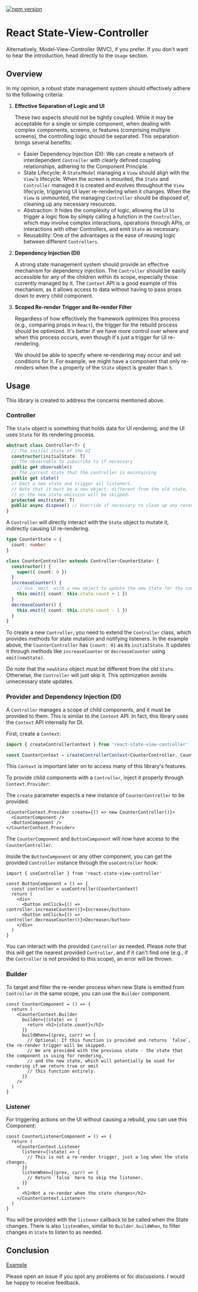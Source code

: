 [![npm version](https://badge.fury.io/js/react-state-view-controller.svg)](https://badge.fury.io/js/react-state-view-controller)

# React State-View-Controller

Alternatively, Model-View-Controller (MVC), if you prefer. If you don't want to hear the introduction, head directly to the `Usage` section.

## Overview

In my opinion, a robust state management system should effectively adhere to the following criteria:

1. **Effective Separation of Logic and UI**

   These two aspects should not be tightly coupled. While it may be acceptable for a single or simple component, when dealing with complex components, screens, or features (comprising multiple screens), the controlling logic should be separated. This separation brings several benefits:

   - Easier Dependency Injection (DI): We can create a network of interdependent `Controller` with clearly defined coupling relationships, adhering to the Component Principle.
   - State Lifecycle: A `State`/`Model` managing a `View` should align with the `View`'s lifecycle. When the screen is mounted, the `State` and `Controller` managed it is created and evolves throughout the `View` lifecycle, triggering UI layer re-rendering when it changes. When the `View` is unmounted, the managing `Controller` should be disposed of, cleaning up any necessary resources.
   - Abstraction: It hides the complexity of logic, allowing the UI to trigger a logic flow by simply calling a function in the `Controller`, which may involve complex interactions, operations through APIs, or interactions with other Controllers, and emit `State` as necessary.
   - Reusability: One of the advantages is the ease of reusing logic between different `Controllers`.

2. **Dependency Injection (DI)**

   A strong state management system should provide an effective mechanism for dependency injection. The `Controller` should be easily accessible for any of the children within its scope, especially those currently managed by it. The `Context` API is a good example of this mechanism, as it allows access to data without having to pass props down to every child component.

3. **Scoped Re-render Trigger and Re-render Filter**

   Regardless of how effectively the framework optimizes this process (e.g., comparing props in `React`), the trigger for the rebuild process should be optimized. It's better if we have more control over where and when this process occurs, even though it's just a trigger for UI re-rendering.

   We should be able to specify where re-rendering may occur and set conditions for it. For example, we might have a component that only re-renders when the `a` property of the `State` object is greater than `5`.

## Usage

This library is created to address the concerns mentioned above.

### Controller

The `State` object is something that holds data for UI rendering, and the UI uses `State` for its rendering process.

```typescript
abstract class Controller<T> {
  // The initial state of the UI
  constructor(initialState: T)
  // The observable to subscribe to if necessary
  public get observable()
  // The current state that the controller is maintaining
  public get state()
  // Emit a new state and trigger all listeners.
  // Note that it must be a new object, different from the old state,
  // or the new state emission will be skipped.
  protected emit(state: T)
  public async dispose() // Override if necessary to clean up any resources.
}
```

A `Controller` will directly interact with the `State` object to mutate it, indirectly causing UI re-rendering.

```ts
type CounterState = {
  count: number
}

class CounterController extends Controller<CounterState> {
  constructor() {
    super({ count: 0 })
  }
  increaseCounter() {
    // Use `emit` with a new object to update the new State for the controller.
    this.emit({ count: this.state.count + 1 })
  }
  decreaseCounter() {
    this.emit({ count: this.state.count - 1 })
  }
}
```

To create a new `Controller`, you need to extend the `Controller` class, which provides methods for state mutation and notifying listeners. In the example above, the `CounterController` has `{count: 0}` as its `initialState`. It updates it through methods like `increaseCounter` or `decreaseCounter` using `emit(newState)`.

Do note that the `newState` object must be different from the old `State`. Otherwise, the `Controller` will just skip it. This optimization avoids unnecessary state updates.

### Provider and Dependency Injection (DI)

A `Controller` manages a scope of child components, and it must be provided to them. This is similar to the `Context` API. In fact, this library uses the `Context` API internally for DI.

First, create a `Context`:

```ts
import { createControllerContext } from 'react-state-view-controller'

const CounterContext = createControllerContext<CounterController, CounterState>()
```

This `Context` is important later on to access many of this library's features.

To provide child components with a `Controller`, inject it properly through `Context.Provider`:

The `create` parameter expects a new instance of `CounterController` to be provided.

```tsx
<CounterContext.Provider create={() => new CounterController()}>
  <CounterComponent />
  <ButtonComponent />
</CounterContext.Provider>
```

The `CounterComponent` and `ButtonComponent` will now have access to the `CounterController`.

Inside the `ButtonComponent` or any other component, you can get the provided `Controller` instance through the `useController` hook:

```tsx
import { useController } from 'react-state-view-controller'

const ButtonComponent = () => {
  const controller = useController(CounterContext)
  return (
    <div>
      <button onClick={() => controller.increaseCounter()}>Increase</button>
      <button onClick={() => controller.decreaseCounter()}>Decrease</button>
    </div>
  )
}
```

You can interact with the provided `Controller` as needed. Please note that this will get the nearest provided `Controller`, and if it can't find one (e.g., if the `Controller` is not provided to this scope), an error will be thrown.

### Builder

To target and filter the re-render process when new State is emitted from `Controller` in the same scope, you can use the `Builder` component.

```tsx
const CounterComponent = () => {
  return (
    <CounterContext.Builder
      builder={(state) => {
        return <h2>{state.count}</h2>
      }}
      buildWhen={(prev, curr) => {
        // Optional: If this function is provided and returns `false`, the re-render trigger will be skipped.
        // We are provided with the previous state - the state that the component is using for rendering,
        // and the new state, which will potentially be used for rendering if we return true or omit
        // this function entirely.
      }}
    />
  )
}
```

### Listener

For triggering actions on the UI without causing a rebuild, you can use this Component:

```tsx
const CounterListenerComponent = () => {
  return (
    <CounterContext.Listener
      listener={(state) => {
        // This is not a re-render trigger, just a log when the state changes.
      }}
      listenWhen={(prev, curr) => {
        // Return `false` here to skip the listener.
      }}
    >
      <h2>Not a re-render when the state changes</h2>
    </CounterContext.Listener>
  )
}
```

You will be provided with the `listener` callback to be called when the State changes. There is also `listenWhen`, similar to `Builder.buildWhen`, to filter changes in `State` to listen to as needed.

## Conclusion

[Example](https://github.com/SilentCatD/react-state-view-controller/tree/main/example)

Please open an issue if you spot any problems or for discussions. I would be happy to receive feedback.
